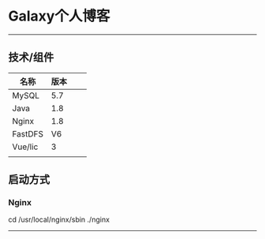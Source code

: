 # Galaxy个人博客

<hr>

## 技术/组件

| 名称    | 版本 |      |      |
| ------- | ---- | ---- | ---- |
| MySQL   | 5.7  |      |      |
| Java    | 1.8  |      |      |
| Nginx   | 1.8  |      |      |
| FastDFS | V6   |      |      |
| Vue/lic | 3    |      |      |
|         |      |      |      |



## 启动方式

### Nginx

cd /usr/local/nginx/sbin  ./nginx  

<hr>

